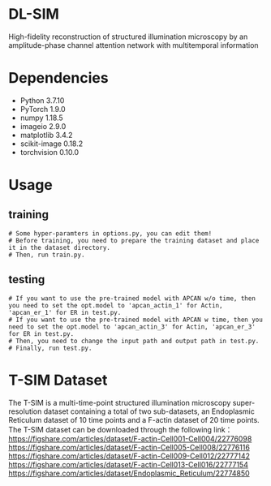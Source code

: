 # DL-SIM
High-fidelity reconstruction of structured illumination microscopy by an amplitude-phase channel attention network with multitemporal information
# Dependencies
  * Python 3.7.10
  * PyTorch 1.9.0
  * numpy 1.18.5
  * imageio 2.9.0
  * matplotlib 3.4.2
  * scikit-image 0.18.2
  * torchvision 0.10.0

# Usage
  ## training
    # Some hyper-paramters in options.py, you can edit them!
    # Before training, you need to prepare the training dataset and place it in the dataset directory.
    # Then, run train.py.
  
  ## testing
    # If you want to use the pre-trained model with APCAN w/o time, then you need to set the opt.model to 'apcan_actin_1' for Actin, 'apcan_er_1' for ER in test.py.
    # If you want to use the pre-trained model with APCAN w time, then you need to set the opt.model to 'apcan_actin_3' for Actin, 'apcan_er_3' for ER in test.py.
    # Then, you need to change the input path and output path in test.py.
    # Finally, run test.py.
    
# T-SIM Dataset
The T-SIM is a multi-time-point structured illumination microscopy super-resolution dataset containing a total of two sub-datasets, an Endoplasmic Reticulum dataset of 10 time points and a F-actin dataset of 20 time points.
The T-SIM dataset can be downloaded through the following link：
https://figshare.com/articles/dataset/F-actin-Cell001-Cell004/22776098
https://figshare.com/articles/dataset/F-actin-Cell005-Cell008/22776116
https://figshare.com/articles/dataset/F-actin-Cell009-Cell012/22777142
https://figshare.com/articles/dataset/F-actin-Cell013-Cell016/22777154
https://figshare.com/articles/dataset/Endoplasmic_Reticulum/22774850
